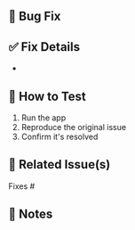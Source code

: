 ## 🐛 Bug Fix

<!-- What was the bug, and how was it fixed? -->

## ✅ Fix Details

- <!-- Describe the fix and any refactoring done -->

## 🧪 How to Test

1. Run the app
2. Reproduce the original issue
3. Confirm it's resolved

## 🔗 Related Issue(s)

Fixes #<!-- issue number -->

## 📌 Notes

<!-- Optional notes or tradeoffs -->
